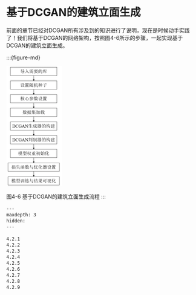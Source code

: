 # 基于DCGAN的建筑立面生成

前面的章节已经对DCGAN所有涉及到的知识进行了说明，现在是时候动手实践了！我们将基于DCGAN的网络架构，按照图4-6所示的步骤，一起实现基于DCGAN的建筑立面生成。

:::{figure-md}

<img src="../../_static/4/4.2/4-6.png">

图4-6 基于DCGAN的建筑立面生成流程
:::
```{toctree}
---
maxdepth: 3
hidden:
---

4.2.1
4.2.2
4.2.3
4.2.4
4.2.5
4.2.6
4.2.7
4.2.8
4.2.9
```

